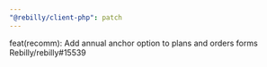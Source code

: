 ```yaml
---
"@rebilly/client-php": patch
---
```


feat(recomm): Add annual anchor option to plans and orders forms Rebilly/rebilly#15539

